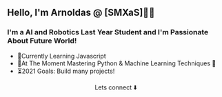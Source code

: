 ## Hello, I'm Arnoldas @ [SMXaS]👨‍💻

### I'm a AI and Robotics Last Year Student and I'm Passionate About Future World!

- 🔨Currently Learning Javascript
- 📗At The Moment Mastering Python & Machine Learning Techniques 🐍
- ⏳2021 Goals: Build many projects!

<p align="center">
Lets connect ⬇️
</p>

